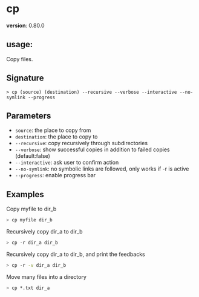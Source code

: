 # cp

**version**: 0.80.0

## **usage**:

Copy files.

## Signature

`> cp (source) (destination) --recursive --verbose --interactive --no-symlink --progress`

## Parameters

- `source`: the place to copy from
- `destination`: the place to copy to
- `--recursive`: copy recursively through subdirectories
- `--verbose`: show successful copies in addition to failed copies (default:false)
- `--interactive`: ask user to confirm action
- `--no-symlink`: no symbolic links are followed, only works if -r is active
- `--progress`: enable progress bar

## Examples

Copy myfile to dir_b

```bash
> cp myfile dir_b
```

Recursively copy dir_a to dir_b

```bash
> cp -r dir_a dir_b
```

Recursively copy dir_a to dir_b, and print the feedbacks

```bash
> cp -r -v dir_a dir_b
```

Move many files into a directory

```bash
> cp *.txt dir_a
```
